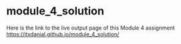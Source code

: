 # module_4_solution
Here is the link to the live output page of this Module 4 assignment 
https://itxdanial.github.io/module_4_solution/
